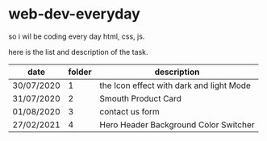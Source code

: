 # web-dev-everyday

so i wil be coding every day html, css, js.

here is the list and description of the task.

|date|folder|description|
|---|---|---|
|30/07/2020|1| the Icon effect with dark and light Mode|
|31/07/2020|2|Smouth Product Card|
|01/08/2020|3|contact us form|
|27/02/2021|4|Hero Header Background Color Switcher|
